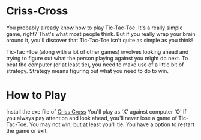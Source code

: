 # Criss-Cross	
You probably already know how to play Tic-Tac-Toe. It's a really simple game, right? That's what most people think. But if you really wrap your brain around it, you'll discover that Tic-Tac-Toe isn't quite as simple as you think!

Tic-Tac -Toe (along with a lot of other games) involves looking ahead and trying to figure out what the person playing against you might do next.
To beat the computer (or at least tie), you need to make use of a little bit of strategy. Strategy means figuring out what you need to do to win.


# How to Play
Install the exe file of [Criss Cross](https://www.google.com)
You'll play as 'X' against computer 'O'
If you always pay attention and look ahead, you'll never lose a game of Tic-Tac-Toe. You may not win, but at least you'll tie.
You have a option to restart the game or exit.

